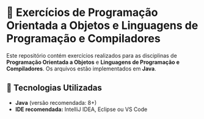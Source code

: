 # 📌 Exercícios de Programação Orientada a Objetos e Linguagens de Programação e Compiladores

Este repositório contém exercícios realizados para as disciplinas de **Programação Orientada a Objetos** e **Linguagens de Programação e Compiladores**. Os arquivos estão implementados em **Java**.

## 🔧 Tecnologias Utilizadas
- **Java** (versão recomendada: 8+)
- **IDE recomendada:** IntelliJ IDEA, Eclipse ou VS Code

